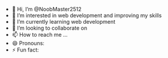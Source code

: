 - 👋 Hi, I’m @NoobMaster2512
- 👀 I’m interested in web development and improving my skills
- 🌱 I’m currently learning web development
- 💞️ I’m looking to collaborate on
- 📫 How to reach me ...
- 😄 Pronouns: 
- ⚡ Fun fact: 

<!---
NoobMaster2512/NoobMaster2512 is a ✨ special ✨ repository because its `README.md` (this file) appears on your GitHub profile.
You can click the Preview link to take a look at your changes.
--->
